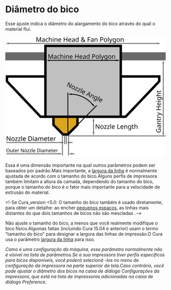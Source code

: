 Diâmetro do bico
====
Esse ajuste indica o diâmetro do alargamento do bico através do qual o material flui.

![Dimensões da cabeça de impressão](../images/head_dimensions.svg)

Essa é uma dimensão importante na qual outros parâmetros podem ser baseados por padrão.Mais importante, a [largura da linha](../Resolução/Line_width.md) é normalmente ajustada de acordo com o tamanho do bico.Alguns perfis de impressora também limitam a altura da camada, dependendo do tamanho do bico, porque o tamanho do bico é o fator mais importante para a velocidade de extrusão do material.

<!-Se Cura_version <5.0: O tamanho do bico também é usado diretamente, para obter um detalhe: ao encher [pequenos espaços](../shell/preench_perimeter_gaps.md), as linhas mais distantes do que dois tamanhos de bicos não são mescladas .-->

Não ajuste o tamanho do bico, a menos que você realmente modifique o bico físico.Algumas fatias (incluindo Cura 15.04 e anterior) usam o termo "tamanho do bico" para designar a largura das linhas de impressão.O Cura usa o parâmetro [largura da linha](../Resolução/line_width.md) para isso.

*Como é uma configuração da máquina, esse parâmetro normalmente não é visível na lista de parâmetros.Se a sua impressora tiver perfis específicos para bicos disponíveis, você poderá selecioná -los no menu de configuração da impressora na parte superior da tela.Caso contrário, você pode ajustar o diâmetro dos bicos na caixa de diálogo Configurações da impressora, que está na lista de impressoras adicionadas na caixa de diálogo Preference.*